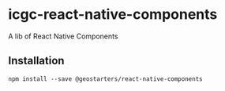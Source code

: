 # icgc-react-native-components

A lib of React Native Components

## Installation

```
npm install --save @geostarters/react-native-components
```

